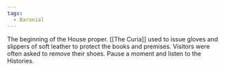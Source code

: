 ```yaml
---
tags:
  - Baronial
---
```


The beginning of the House proper. [[The Curia]] used to issue gloves and slippers of soft leather to protect the books and premises. Visitors were often asked to remove their shoes. Pause a moment and listen to the Histories. 